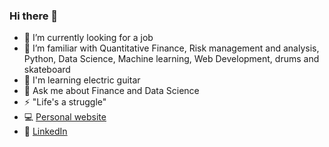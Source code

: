 ### Hi there 👋

- 🔭 I’m currently looking for a job
- 🌱 I’m familiar with Quantitative Finance, Risk management and analysis, Python, Data Science, Machine learning, Web Development, drums and skateboard 
- 🎸 I'm learning electric guitar
- 💬 Ask me about Finance and Data Science
- ⚡ "Life's a struggle"
- 💻 [Personal website](https://shiqingqi.no/)
- 📎 [LinkedIn](https://www.linkedin.com/in/shiqingqi/)
